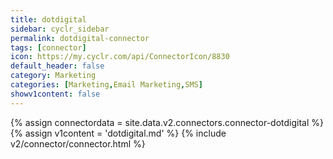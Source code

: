 ```yaml
---
title: dotdigital
sidebar: cyclr_sidebar
permalink: dotdigital-connector
tags: [connector]
icon: https://my.cyclr.com/api/ConnectorIcon/8830
default_header: false
category: Marketing
categories: [Marketing,Email Marketing,SMS]
showv1content: false
---
```

{% assign connectordata = site.data.v2.connectors.connector-dotdigital %}
{% assign v1content = 'dotdigital.md' %}
{% include v2/connector/connector.html %}	
